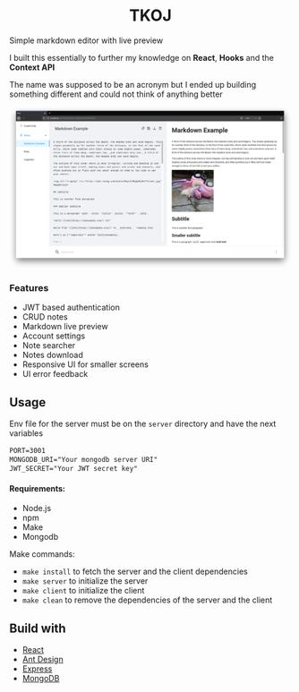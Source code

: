 <div align='center'>
  <h1>TKOJ</h1>
</div>

Simple markdown editor with live preview

I built this essentially to further my knowledge on **React**, **Hooks** and the **Context API**

The name was supposed to be an acronym but I ended up building something different and could not think of anything better

![screenshot](./assets/screenshot0.png)

### Features

- JWT based authentication
- CRUD notes
- Markdown live preview
- Account settings
- Note searcher
- Notes download
- Responsive UI for smaller screens
- UI error feedback


## Usage

Env file for the server must be on the `server` directory and have the next variables

```dosini
PORT=3001
MONGODB_URI="Your mongodb server URI"
JWT_SECRET="Your JWT secret key"
```

#### Requirements:

- Node.js
- npm
- Make
- Mongodb

Make commands:

- `make install` to fetch the server and the client dependencies
- `make server` to initialize the server
- `make client` to initialize the client
- `make clean` to remove the dependencies of the server and the client

## Build with

- [React](https://reactjs.org/)
- [Ant Design](https://ant.design/)
- [Express](http://expressjs.com/)
- [MongoDB](https://www.mongodb.com/)
